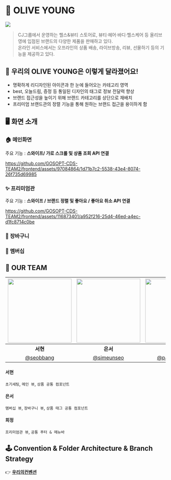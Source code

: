 # 💄 OLIVE YOUNG
<img src="https://github.com/GOSOPT-CDS-TEAM2/frontend/assets/97084864/c0bf5a98-9eba-4cb9-820b-4f32f758b66e"/>

> CJ그룹에서 운영하는 헬스&뷰티 스토어로, 뷰티·헤어·바디·헬스케어 등 올리브영에 입점된 브랜드의 다양한 제품을 판매하고 있다. <br/>
> 온라인 서비스에서는 오프라인의 상품 배송, 라이브방송, 리뷰, 선물하기 등의 기능을 제공하고 있다.

## 🔮 우리의 OLIVE YOUNG은 이렇게 달라졌어요!
* 명확하게 리디자인된 아이콘과 한 눈에 들어오는 카테고리 영역
* best, 오늘드림, 증정 등 통일된 디자인의 태그로 정보 전달력 향상
* 브랜드 접근성을 높이기 위해 브랜드 카테고리를 상단으로 재배치
* 프리미엄 브랜드관의 정렬 기능을 통해 원하는 브랜드 접근을 용이하게 함

## 🖥 화면 소개
### 🏠 **메인화면**
주요 기능 : **스와이프/ 가로 스크롤 및 상품 조회 API 연결**

https://github.com/GOSOPT-CDS-TEAM2/frontend/assets/97084864/1d71b7c2-5538-43e4-8074-26f735d69985



### ✨ **프리미엄관**
주요 기능 : **스와이프 / 브랜드 정렬 및 좋아요 / 좋아요 취소 API 연결**

https://github.com/GOSOPT-CDS-TEAM2/frontend/assets/116873401/a952f216-25d4-46ed-a4ec-d1fc8714c0be


### 🛒 **장바구니**

### 🎁 **멤버십**

## 💚 OUR TEAM
| <img src="https://avatars.githubusercontent.com/u/97084864?v=4" width="200" height="200" /> | <img src="https://avatars.githubusercontent.com/u/55528304?v=4" width="200" height="200" /> | <img src="https://github.com/GOSOPT-CDS-TEAM2/frontend/assets/97084864/c6d35974-8fc1-4089-93be-9430d4d33d2d" width="200" height="200" /> |
| :---: | :---: | :---: |
| <div align = "center"><b>서현</b></div> | <div align = "center"><b>은서</b></div> | <div align = "center"><b>희정</b></div>  
| [@seobbang](https://github.com/seobbang) | [@simeunseo](https://github.com/simeunseo) | [@parkheeddong](https://github.com/parkheeddong)

#### 서현
`초기세팅`, `메인 뷰`, `상품 공통 컴포넌트`
#### 은서
`멤버십 뷰`, `장바구니 뷰`, `상품 태그 공통 컴포넌트`
#### 희정
`프리미엄관 뷰`, `공통 푸터 & 메뉴바`

## 🕹 Convention & Folder Architecture & Branch Strategy
👉 <a href="https://dull-sherbet-7c4.notion.site/94bcf11e943344ea85e4c1d211f254d5">**우리의컨벤션**</a>

